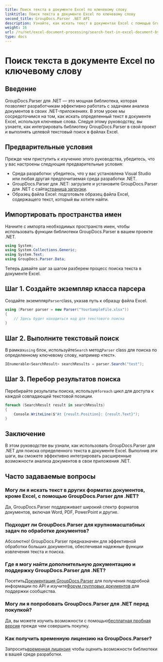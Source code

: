 ```yaml
---
title: Поиск текста в документе Excel по ключевому слову
linktitle: Поиск текста в документе Excel по ключевому слову
second_title: GroupDocs.Parser .NET API
description: Узнайте, как искать текст в документах Excel с помощью GroupDocs.Parser для .NET. Интегрируйте расширенные возможности текстового поиска в свои приложения .NET.
weight: 16
url: /ru/net/excel-document-processing/search-text-in-excel-document-by-keyword/
type: docs
---
```

# Поиск текста в документе Excel по ключевому слову

## Введение
GroupDocs.Parser для .NET — это мощная библиотека, которая позволяет разработчикам эффективно работать с задачами анализа документов в своих .NET-приложениях. В этом уроке мы сосредоточимся на том, как искать определенный текст в документе Excel, используя ключевые слова. Следуя этому руководству, вы узнаете, как интегрировать библиотеку GroupDocs.Parser в свой проект и выполнять целевой текстовый поиск в файлах Excel.
## Предварительные условия
Прежде чем приступить к изучению этого руководства, убедитесь, что у вас настроены следующие предварительные условия:
- Среда разработки: убедитесь, что у вас установлена Visual Studio или любая другая предпочитаемая среда разработки .NET.
-  GroupDocs.Parser для .NET: загрузите и установите GroupDocs.Parser для .NET с сайта[страница загрузки](https://releases.groupdocs.com/parser/net/).
- Образец файла Excel: подготовьте образец файла Excel, содержащего текст, который вы хотите найти.

## Импортировать пространства имен
Начните с импорта необходимых пространств имен, чтобы использовать функции библиотеки GroupDocs.Parser в вашем проекте .NET.
```csharp
using System;
using System.Collections.Generic;
using System.Text;
using GroupDocs.Parser.Data;
```

Теперь давайте шаг за шагом разберем процесс поиска текста в документе Excel.
## Шаг 1. Создайте экземпляр класса парсера
 Создайте экземпляр`Parser`class, указав путь к образцу файла Excel.
```csharp
using (Parser parser = new Parser("YourSampleFile.xlsx"))
{
    // Здесь будет находиться код для текстового поиска
}
```
## Шаг 2. Выполните текстовый поиск
 В рамках`using` блок, используйте`Search` метод`Parser` class для поиска по определенному ключевому слову, например «тест».
```csharp
IEnumerable<SearchResult> searchResults = parser.Search("test");
```
## Шаг 3. Перебор результатов поиска
 Перебирайте результаты поиска, используя`foreach` цикл для доступа к каждой совпадающей текстовой позиции.
```csharp
foreach (SearchResult result in searchResults)
{
    Console.WriteLine($"At {result.Position}: {result.Text}");
}
```

## Заключение
В этом руководстве вы узнали, как использовать GroupDocs.Parser для .NET для поиска определенного текста в документе Excel. Выполнив эти шаги, вы сможете эффективно интегрировать расширенные возможности анализа документов в свои приложения .NET.

## Часто задаваемые вопросы
### Могу ли я искать текст в других форматах документов, кроме Excel, с помощью GroupDocs.Parser для .NET?
Да, GroupDocs.Parser поддерживает широкий спектр форматов документов, включая Word, PDF, PowerPoint и другие.
### Подходит ли GroupDocs.Parser для крупномасштабных задач по обработке документов?
Абсолютно! GroupDocs.Parser предназначен для эффективной обработки больших документов, обеспечивая надежные функции извлечения текста и поиска.
### Где я могу найти дополнительную документацию и поддержку GroupDocs.Parser для .NET?
 Посетить[Документация GroupDocs.Parser](https://tutorials.groupdocs.com/parser/net/) для получения подробной информации по API и изучите[Форум групповых документов](https://forum.groupdocs.com/c/parser/17) для поддержки сообщества.
### Могу ли я попробовать GroupDocs.Parser для .NET перед покупкой?
 Да, вы можете изучить возможности с помощью[бесплатная пробная версия](https://releases.groupdocs.com/) прежде чем совершить покупку.
### Как получить временную лицензию на GroupDocs.Parser?
 Запросить[временная лицензия](https://purchase.groupdocs.com/temporary-license/) чтобы оценить возможности библиотеки в вашей среде разработки.